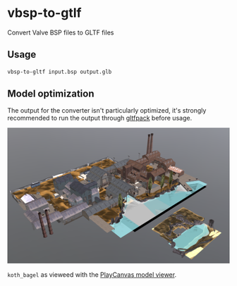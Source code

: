 # vbsp-to-gtlf

Convert Valve BSP files to GLTF files

## Usage

```bash
vbsp-to-gltf input.bsp output.glb
```

## Model optimization

The output for the converter isn't particularly optimized, it's strongly recommended to run the output through [gltfpack](https://github.com/zeux/meshoptimizer) before usage.

![screenshot of koth_bagel model](readme/bagel.png)

`koth_bagel` as vieweed with the [PlayCanvas model viewer](https://playcanvas.com/viewer).